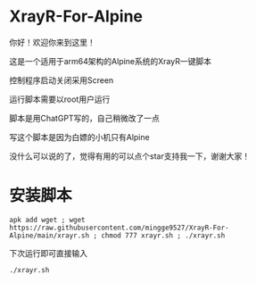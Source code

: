 # XrayR-For-Alpine
你好！欢迎你来到这里！

这是一个适用于arm64架构的Alpine系统的XrayR一键脚本

控制程序启动关闭采用Screen

运行脚本需要以root用户运行

脚本是用ChatGPT写的，自己稍微改了一点

写这个脚本是因为白嫖的小机只有Alpine

没什么可以说的了，觉得有用的可以点个star支持我一下，谢谢大家！

# 安装脚本
```shell script
apk add wget ; wget https://raw.githubusercontent.com/mingge9527/XrayR-For-Alpine/main/xrayr.sh ; chmod 777 xrayr.sh ; ./xrayr.sh
```
下次运行即可直接输入
```shell script
./xrayr.sh
```
